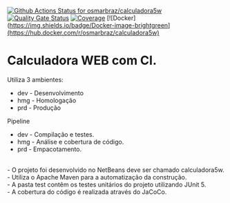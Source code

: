 [![Github Actions Status for osmarbraz/calculadora5w](https://github.com/osmarbraz/calculadora5w/workflows/Integra%C3%A7%C3%A3o%20continua%20de%20Java%20com%20Maven/badge.svg)](https://github.com/osmarbraz/calculadora5w/actions) 
[![Quality Gate Status](https://sonarcloud.io/api/project_badges/measure?project=osmarbraz_calculadora5w&metric=alert_status)](https://sonarcloud.io/summary/new_code?id=osmarbraz_calculadora5w)
[![Coverage](https://sonarcloud.io/api/project_badges/measure?project=osmarbraz_calculadora5w&metric=coverage)](https://sonarcloud.io/component_measures?id=osmarbraz_calculadora5w&metric=coverage)
[![Docker](https://img.shields.io/badge/Docker-image-brightgreen](https://hub.docker.com/r/osmarbraz/calculadora5w)

# Calculadora WEB com CI.

Utiliza 3 ambientes:
- dev - Desenvolvimento
- hmg - Homologação
- prd - Produção

Pipeline 
- dev - Compilação e testes.
- hmg - Análise e cobertura de código.
- prd - Empacotamento.

<br>
- O projeto foi desenvolvido no NetBeans deve ser chamado calculadora5w.<br>
- Utiliza o Apache Maven para a automatização da construção.<br>
- A pasta test contêm os testes unitários do projeto utilizando JUnit 5.<br>
- A cobertura do código é realizada através do JaCoCo.<br>